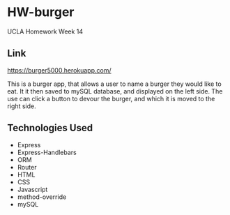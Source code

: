 # HW-burger
UCLA Homework Week 14

## Link
https://burger5000.herokuapp.com/

This is a burger app, that allows a user to name a burger they would like to eat. It it then saved to mySQL database, and displayed on the left side. The use can click a button to devour the burger, and which it is moved to the right side.

## Technologies Used
* Express
* Express-Handlebars
* ORM
* Router
* HTML
* CSS
* Javascript
* method-override
* mySQL
